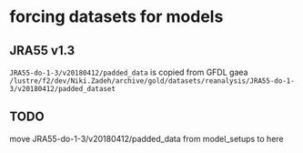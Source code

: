 # forcing datasets for models

## JRA55 v1.3
`JRA55-do-1-3/v20180412/padded_data` is copied from GFDL gaea `/lustre/f2/dev/Niki.Zadeh/archive/gold/datasets/reanalysis/JRA55-do-1-3/v20180412/padded_dataset`

## TODO
move JRA55-do-1-3/v20180412/padded_data from model_setups to here
